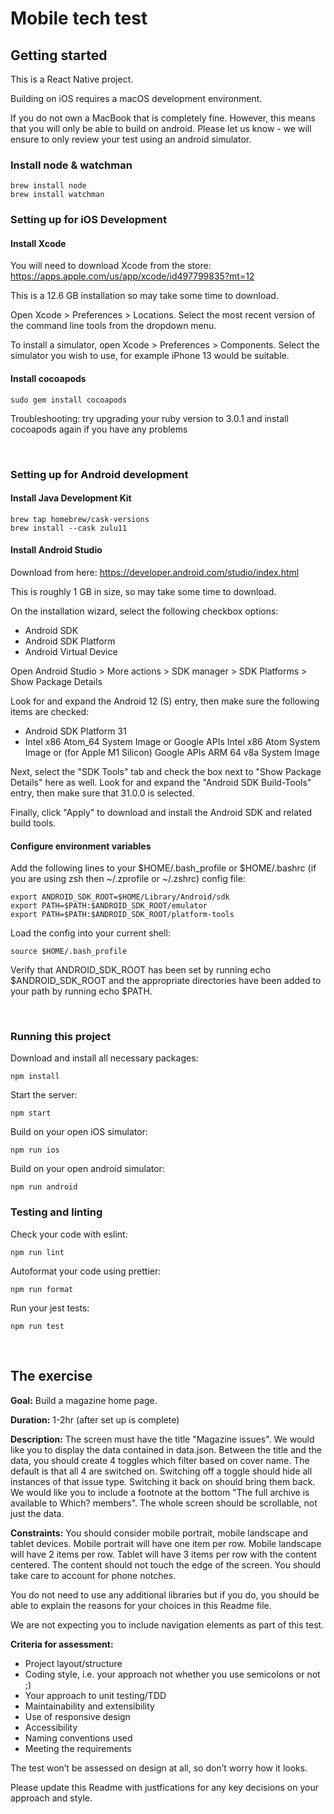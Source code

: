 # Mobile tech test

## Getting started

This is a React Native project.

Building on iOS requires a macOS development environment.

If you do not own a MacBook that is completely fine. However, this means that you will only be able to build on android. Please let us know - we will ensure to only review your test using an android simulator.

### Install node & watchman

    brew install node
    brew install watchman

### Setting up for iOS Development

#### Install Xcode

You will need to download Xcode from the store: https://apps.apple.com/us/app/xcode/id497799835?mt=12

This is a 12.6 GB installation so may take some time to download.

Open Xcode > Preferences > Locations. Select the most recent version of the command line tools from the dropdown menu.

To install a simulator, open Xcode > Preferences > Components. Select the simulator you wish to use, for example iPhone 13 would be suitable.

#### Install cocoapods

    sudo gem install cocoapods

Troubleshooting: try upgrading your ruby version to 3.0.1 and install cocoapods again if you have any problems

&nbsp;&nbsp;

### Setting up for Android development

#### Install Java Development Kit

    brew tap homebrew/cask-versions
    brew install --cask zulu11

#### Install Android Studio

Download from here: https://developer.android.com/studio/index.html

This is roughly 1 GB in size, so may take some time to download.

On the installation wizard, select the following checkbox options:

-   Android SDK
-   Android SDK Platform
-   Android Virtual Device

Open Android Studio > More actions > SDK manager > SDK Platforms > Show Package Details

Look for and expand the Android 12 (S) entry, then make sure the following items are checked:

-   Android SDK Platform 31
-   Intel x86 Atom_64 System Image or Google APIs Intel x86 Atom System Image or (for Apple M1 Silicon) Google APIs ARM 64 v8a System Image

Next, select the "SDK Tools" tab and check the box next to "Show Package Details" here as well. Look for and expand the "Android SDK Build-Tools" entry, then make sure that 31.0.0 is selected.

Finally, click "Apply" to download and install the Android SDK and related build tools.

#### Configure environment variables

Add the following lines to your $HOME/.bash_profile or $HOME/.bashrc (if you are using zsh then ~/.zprofile or ~/.zshrc) config file:

    export ANDROID_SDK_ROOT=$HOME/Library/Android/sdk
    export PATH=$PATH:$ANDROID_SDK_ROOT/emulator
    export PATH=$PATH:$ANDROID_SDK_ROOT/platform-tools

Load the config into your current shell:

    source $HOME/.bash_profile

Verify that ANDROID_SDK_ROOT has been set by running echo $ANDROID_SDK_ROOT and the appropriate directories have been added to your path by running echo $PATH.

&nbsp;

### Running this project

Download and install all necessary packages:

    npm install

Start the server:

    npm start

Build on your open iOS simulator:

    npm run ios

Build on your open android simulator:

    npm run android


### Testing and linting

Check your code with eslint:

    npm run lint

Autoformat your code using prettier:

    npm run format

Run your jest tests:

    npm run test


&nbsp;

## The exercise

__Goal:__ Build a magazine home page.

__Duration:__ 1-2hr (after set up is complete)

__Description:__ The screen must have the title "Magazine issues". We would like you to display the data contained in data.json. Between the title and the data, you should create 4 toggles which filter based on cover name. The default is that all 4 are switched on. Switching off a toggle should hide all instances of that issue type. Switching it back on should bring them back. We would like you to include a footnote at the bottom "The full archive is available to Which? members". The whole screen should be scrollable, not just the data.

__Constraints:__ You should consider mobile portrait, mobile landscape and tablet devices. Mobile portrait will have one item per row. Mobile landscape will have 2 items per row. Tablet will have 3 items per row with the content centered. The content should not touch the edge of the screen. You should take care to account for phone notches.

You do not need to use any additional libraries but if you do, you should be able to explain the reasons for your choices in this Readme file.

We are not expecting you to include navigation elements as part of this test.

__Criteria for assessment:__

- Project layout/structure
- Coding style, i.e. your approach not whether you use semicolons or not ;)
- Your approach to unit testing/TDD
- Maintainability and extensibility
- Use of responsive design
- Accessibility
- Naming conventions used
- Meeting the requirements

The test won’t be assessed on design at all, so don’t worry how it looks.

Please update this Readme with justfications for any key decisions on your approach and style.
